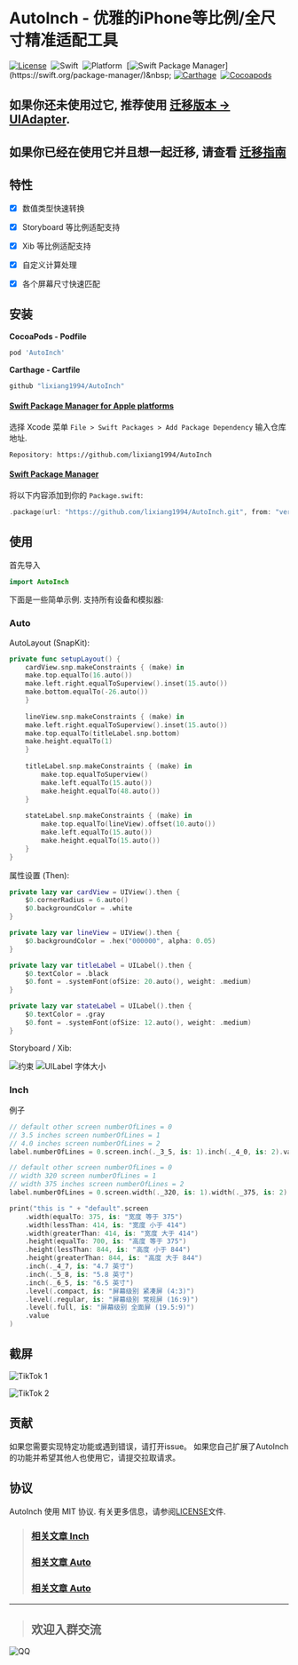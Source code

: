 # AutoInch - 优雅的iPhone等比例/全尺寸精准适配工具

[![License](https://img.shields.io/cocoapods/l/AutoInch.svg)](LICENSE)&nbsp;
![Swift](https://img.shields.io/badge/Swift-5.2-orange.svg)&nbsp;
![Platform](https://img.shields.io/cocoapods/p/AutoInch.svg?style=flat)&nbsp;
[![Swift Package Manager](https://img.shields.io/badge/Swift_Package_Manager-compatible-4BC51D.svg?style=flat")](https://swift.org/package-manager/)&nbsp;
[![Carthage](https://img.shields.io/badge/Carthage-compatible-4BC51D.svg?style=flat)](https://github.com/Carthage/Carthage)&nbsp;
[![Cocoapods](https://img.shields.io/cocoapods/v/AutoInch.svg)](https://cocoapods.org)

## 如果你还未使用过它, 推荐使用 [迁移版本 -> UIAdapter](https://github.com/lixiang1994/UIAdapter).

## 如果你已经在使用它并且想一起迁移, 请查看 [迁移指南](https://github.com/lixiang1994/AutoInch/blob/master/RENAMEGUIDE.md)

## 特性

- [x] 数值类型快速转换
- [x] Storyboard 等比例适配支持 
- [x] Xib 等比例适配支持 
- [x] 自定义计算处理
- [x] 各个屏幕尺寸快速匹配


## 安装

**CocoaPods - Podfile**

```ruby
pod 'AutoInch'
```

**Carthage - Cartfile**

```ruby
github "lixiang1994/AutoInch"
```

#### [Swift Package Manager for Apple platforms](https://developer.apple.com/documentation/xcode/adding_package_dependencies_to_your_app)

选择 Xcode 菜单 `File > Swift Packages > Add Package Dependency` 输入仓库地址.  
```
Repository: https://github.com/lixiang1994/AutoInch
```

#### [Swift Package Manager](https://swift.org/package-manager/)

将以下内容添加到你的 `Package.swift`:
```swift
.package(url: "https://github.com/lixiang1994/AutoInch.git", from: "version")
```

## 使用

首先导入

```swift
import AutoInch
```

下面是一些简单示例. 支持所有设备和模拟器:

### Auto


AutoLayout (SnapKit): 

```swift
private func setupLayout() {
    cardView.snp.makeConstraints { (make) in
	make.top.equalTo(16.auto())
	make.left.right.equalToSuperview().inset(15.auto())
	make.bottom.equalTo(-26.auto())
    }
	
    lineView.snp.makeConstraints { (make) in
	make.left.right.equalToSuperview().inset(15.auto())
	make.top.equalTo(titleLabel.snp.bottom)
	make.height.equalTo(1)
    }
        
    titleLabel.snp.makeConstraints { (make) in
        make.top.equalToSuperview()
        make.left.equalTo(15.auto())
        make.height.equalTo(48.auto())
    }
        
    stateLabel.snp.makeConstraints { (make) in
        make.top.equalTo(lineView).offset(10.auto())
        make.left.equalTo(15.auto())
        make.height.equalTo(15.auto())
    }
}
```

属性设置 (Then):

```swift
private lazy var cardView = UIView().then {
    $0.cornerRadius = 6.auto()
    $0.backgroundColor = .white
}

private lazy var lineView = UIView().then {
    $0.backgroundColor = .hex("000000", alpha: 0.05)
}

private lazy var titleLabel = UILabel().then {
    $0.textColor = .black
    $0.font = .systemFont(ofSize: 20.auto(), weight: .medium)
}

private lazy var stateLabel = UILabel().then {
    $0.textColor = .gray
    $0.font = .systemFont(ofSize: 12.auto(), weight: .medium)
}
```

Storyboard / Xib:

![约束](Resources/Storyboard%20Constraint.png)
![UILabel 字体大小](Resources/Storyboard%20Label%20Font.png)

### Inch

例子

```swift
// default other screen numberOfLines = 0
// 3.5 inches screen numberOfLines = 1
// 4.0 inches screen numberOfLines = 2
label.numberOfLines = 0.screen.inch(._3_5, is: 1).inch(._4_0, is: 2).value
```


```swift
// default other screen numberOfLines = 0
// width 320 screen numberOfLines = 1
// width 375 inches screen numberOfLines = 2
label.numberOfLines = 0.screen.width(._320, is: 1).width(._375, is: 2).value
```


```swift
print("this is " + "default".screen
    .width(equalTo: 375, is: "宽度 等于 375")
    .width(lessThan: 414, is: "宽度 小于 414")
    .width(greaterThan: 414, is: "宽度 大于 414")
    .height(equalTo: 700, is: "高度 等于 375")
    .height(lessThan: 844, is: "高度 小于 844")
    .height(greaterThan: 844, is: "高度 大于 844")
    .inch(._4_7, is: "4.7 英寸")
    .inch(._5_8, is: "5.8 英寸")
    .inch(._6_5, is: "6.5 英寸")
    .level(.compact, is: "屏幕级别 紧凑屏 (4:3)")
    .level(.regular, is: "屏幕级别 常规屏 (16:9)")
    .level(.full, is: "屏幕级别 全面屏 (19.5:9)")
    .value
)
```


## 截屏

![TikTok 1](Resources/Storyboard%20TikTok%20Demo1.jpg)

![TikTok 2](Resources/Storyboard%20TikTok%20Demo2.jpg)

## 贡献

如果您需要实现特定功能或遇到错误，请打开issue。
如果您自己扩展了AutoInch的功能并希望其他人也使用它，请提交拉取请求。

## 协议

AutoInch 使用 MIT 协议. 有关更多信息，请参阅[LICENSE](LICENSE)文件.


>### [相关文章 Inch](https://www.jianshu.com/p/d2c09cb65ef7)
>### [相关文章 Auto](https://www.jianshu.com/p/e0e12206e0c7)
>### [相关文章 Auto](https://www.jianshu.com/p/48c67d0c95b6)


-----

> ## 欢迎入群交流
![QQ](https://github.com/lixiang1994/Resources/blob/master/QQClub/QQClub.JPG)

